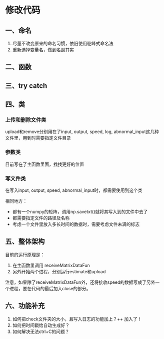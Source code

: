 # 修改代码
## 一、命名

1. 尽量不改变原来的命名习惯，依旧使用驼峰式命名法
2. 重新选择变量名，做到名副其实

## 二、函数

## 三、try catch

## 四、类
### 上传和删除文件类
upload和remove分别用在了input, output, speed, log, abnormal_input这几种文件里，用到时需要指定文件目录
### 参数类
目前写在了主函数里面，找找更好的位置
### 写文件类
在写入input, output, speed, abnormal_input时，都需要使用到这个类

相同地方：
+ 都有一个numpy的矩阵，调用np.savetxt()就将其写入到的文件中去了
+ 都需要指定文件的路径及名称
+ 考虑一个文件里放入多长时间的数据时，需要考虑文件未满的标志


## 五、整体架构
目前的运行原理是：
1. 在主函数里调用 receiveMatrixDataFun
2. 另外开始两个进程，分别运行estimate和upload

注意，如果除了receiveMatrixDataFun外，还将接收speed的数据写成了另外一个进程，要在代码的最后加入close的部分。

## 六、功能补充
1. 如何把check文件夹的大小，且写入日志的功能加上？++ 加入了！
2. 如何把时间戳给自动生成好？
3. 如何解决无法ctrl+C的问题？







